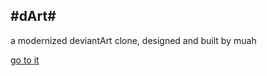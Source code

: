 #dArt#
---
a modernized deviantArt clone, designed and built by muah

[go to it](http://serene-bastion-5104.herokuapp.com/)